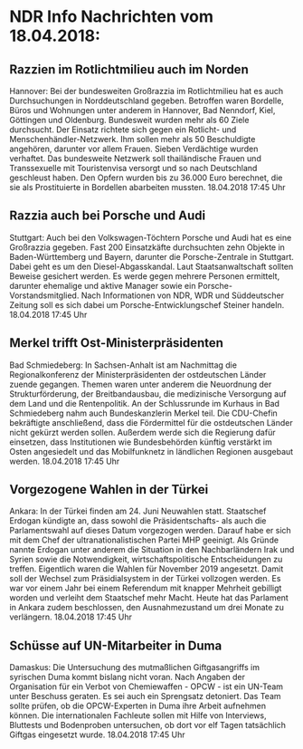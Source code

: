 # NDR Info Nachrichten vom 18.04.2018:


## Razzien im Rotlichtmilieu auch im Norden
Hannover: Bei der bundesweiten Großrazzia im Rotlichtmilieu hat es auch Durchsuchungen in Norddeutschland gegeben. Betroffen waren Bordelle, Büros und Wohnungen unter anderem in Hannover, Bad Nenndorf, Kiel, Göttingen und Oldenburg. Bundesweit wurden mehr als 60 Ziele durchsucht. Der Einsatz richtete sich gegen ein Rotlicht- und Menschenhändler-Netzwerk. Ihm sollen mehr als 50 Beschuldigte angehören, darunter vor allem Frauen. Sieben Verdächtige wurden verhaftet. Das bundesweite Netzwerk soll thailändische Frauen und Transsexuelle mit Touristenvisa versorgt und so nach Deutschland geschleust haben. Den Opfern wurden bis zu 36.000 Euro berechnet, die sie als Prostituierte in Bordellen abarbeiten mussten. 18.04.2018 17:45 Uhr 

## Razzia auch bei Porsche und Audi
Stuttgart:	Auch bei den Volkswagen-Töchtern Porsche und Audi hat es eine Großrazzia gegeben. Fast 200 Einsatzkäfte durchsuchten zehn Objekte in Baden-Württemberg und Bayern, darunter die Porsche-Zentrale in Stuttgart. Dabei geht es um den Diesel-Abgasskandal. Laut Staatsanwaltschaft sollten Beweise gesichert werden. Es werde gegen mehrere Personen ermittelt, darunter ehemalige und aktive Manager sowie ein Porsche-Vorstandsmitglied. Nach Informationen von NDR, WDR und Süddeutscher Zeitung soll es sich dabei um Porsche-Entwicklungschef Steiner handeln. 18.04.2018 17:45 Uhr 

## Merkel trifft Ost-Ministerpräsidenten
Bad Schmiedeberg: In Sachsen-Anhalt ist am Nachmittag die Regionalkonferenz der Ministerpräsidenten der ostdeutschen Länder zuende gegangen. Themen waren unter anderem die Neuordnung der Strukturförderung, der Breitbandausbau, die medizinische Versorgung auf dem Land und die Rentenpolitik. An der Schlussrunde im Kurhaus in Bad Schmiedeberg nahm auch Bundeskanzlerin Merkel teil. Die CDU-Chefin bekräftigte anschließend, dass die Fördermittel für die ostdeutschen Länder nicht gekürzt werden sollen. Außerdem werde sich die Regierung dafür einsetzen, dass Institutionen wie Bundesbehörden künftig verstärkt im Osten angesiedelt und das Mobilfunknetz in ländlichen Regionen ausgebaut werden. 18.04.2018 17:45 Uhr 

## Vorgezogene Wahlen in der Türkei
Ankara: In der Türkei finden am 24. Juni Neuwahlen statt. Staatschef Erdogan kündigte an, dass sowohl die Präsidentschafts- als auch die Parlamentswahl auf dieses Datum vorgezogen werden. Darauf habe er sich mit dem Chef der ultranationalistischen Partei MHP geeinigt. Als Gründe nannte Erdogan unter anderem die Situation in den Nachbarländern Irak und Syrien sowie die Notwendigkeit, wirtschaftspolitische Entscheidungen zu treffen. Eigentlich waren die Wahlen für November 2019 angesetzt. Damit soll der Wechsel zum Präsidialsystem in der Türkei vollzogen werden. Es war vor einem Jahr bei einem Referendum mit knapper Mehrheit gebilligt worden und verleiht dem Staatschef mehr Macht. Heute hat das Parlament in Ankara zudem beschlossen, den Ausnahmezustand um drei Monate zu verlängern. 18.04.2018 17:45 Uhr 

## Schüsse auf UN-Mitarbeiter in Duma
Damaskus: Die Untersuchung des mutmaßlichen Giftgasangriffs im syrischen Duma kommt bislang nicht voran. Nach Angaben der Organisation für ein Verbot von Chemiewaffen - OPCW - ist ein UN-Team unter Beschuss geraten. Es sei auch ein Sprengsatz detoniert. Das Team sollte prüfen, ob die OPCW-Experten in Duma ihre Arbeit aufnehmen können. Die internationalen Fachleute sollen mit Hilfe von Interviews, Bluttests und Bodenproben untersuchen, ob dort vor elf Tagen tatsächlich Giftgas eingesetzt wurde. 18.04.2018 17:45 Uhr 

